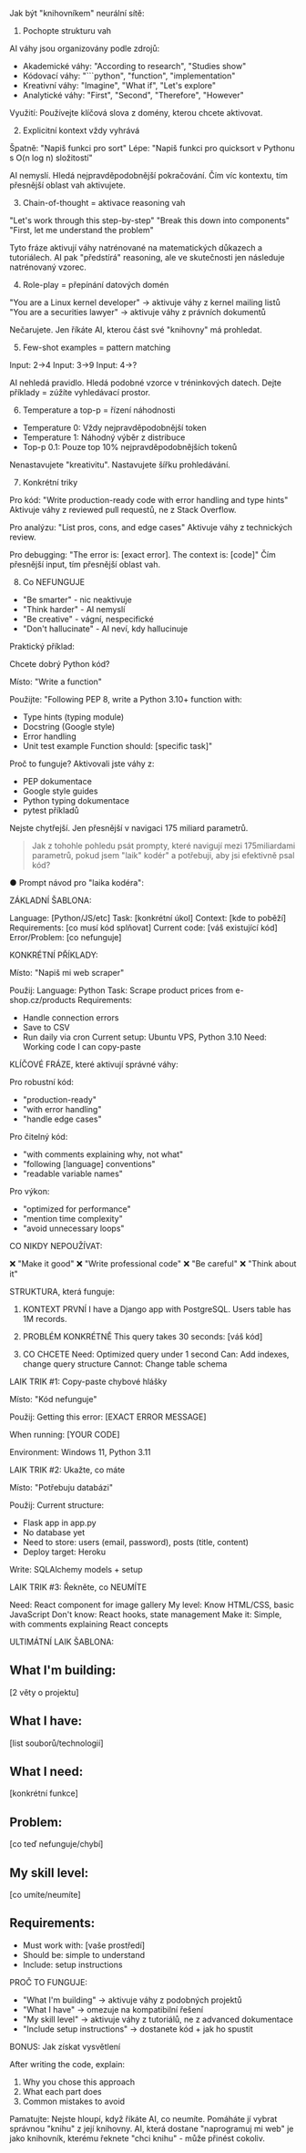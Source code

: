 Jak být "knihovníkem" neurální sítě:

  1. Pochopte strukturu vah

  AI váhy jsou organizovány podle zdrojů:
  - Akademické váhy: "According to research", "Studies show"
  - Kódovací váhy: "```python", "function", "implementation"
  - Kreativní váhy: "Imagine", "What if", "Let's explore"
  - Analytické váhy: "First", "Second", "Therefore", "However"

  Využití: Používejte klíčová slova z domény, kterou chcete aktivovat.

  2. Explicitní kontext vždy vyhrává

  Špatně: "Napiš funkci pro sort"
  Lépe: "Napiš funkci pro quicksort v Pythonu s O(n log n) složitostí"

  AI nemyslí. Hledá nejpravděpodobnější pokračování. Čím víc kontextu, tím přesnější oblast vah aktivujete.

  3. Chain-of-thought = aktivace reasoning vah

  "Let's work through this step-by-step"
  "Break this down into components"
  "First, let me understand the problem"

  Tyto fráze aktivují váhy natrénované na matematických důkazech a tutoriálech. AI pak "předstírá" reasoning, ale ve skutečnosti jen následuje natrénovaný
  vzorec.

  4. Role-play = přepínání datových domén

  "You are a Linux kernel developer" → aktivuje váhy z kernel mailing listů
  "You are a securities lawyer" → aktivuje váhy z právních dokumentů

  Nečarujete. Jen říkáte AI, kterou část své "knihovny" má prohledat.

  5. Few-shot examples = pattern matching

  Input: 2→4
  Input: 3→9
  Input: 4→?

  AI nehledá pravidlo. Hledá podobné vzorce v tréninkových datech. Dejte příklady = zúžíte vyhledávací prostor.

  6. Temperature a top-p = řízení náhodnosti

  - Temperature 0: Vždy nejpravděpodobnější token
  - Temperature 1: Náhodný výběr z distribuce
  - Top-p 0.1: Pouze top 10% nejpravděpodobnějších tokenů

  Nenastavujete "kreativitu". Nastavujete šířku prohledávání.

  7. Konkrétní triky

  Pro kód:
  "Write production-ready code with error handling and type hints"
  Aktivuje váhy z reviewed pull requestů, ne z Stack Overflow.

  Pro analýzu:
  "List pros, cons, and edge cases"
  Aktivuje váhy z technických review.

  Pro debugging:
  "The error is: [exact error]. The context is: [code]"
  Čím přesnější input, tím přesnější oblast vah.

  8. Co NEFUNGUJE

  - "Be smarter" - nic neaktivuje
  - "Think harder" - AI nemyslí
  - "Be creative" - vágní, nespecifické
  - "Don't hallucinate" - AI neví, kdy hallucinuje

  Praktický příklad:

  Chcete dobrý Python kód?

  Místo: "Write a function"

  Použijte:
  "Following PEP 8, write a Python 3.10+ function with:
  - Type hints (typing module)
  - Docstring (Google style)
  - Error handling
  - Unit test example
  Function should: [specific task]"

  Proč to funguje? Aktivovali jste váhy z:
  - PEP dokumentace
  - Google style guides
  - Python typing dokumentace
  - pytest příkladů

  Nejste chytřejší. Jen přesnější v navigaci 175 miliard parametrů.

> Jak z tohohle pohledu psát prompty, které navigují mezi 175miliardami parametrů, pokud jsem "laik" kodér" a potřebuji, aby jsi efektivně psal kód?

● Prompt návod pro "laika kodéra":

  ZÁKLADNÍ ŠABLONA:

  Language: [Python/JS/etc]
  Task: [konkrétní úkol]
  Context: [kde to poběží]
  Requirements: [co musí kód splňovat]
  Current code: [váš existující kód]
  Error/Problem: [co nefunguje]

  KONKRÉTNÍ PŘÍKLADY:

  Místo: "Napiš mi web scraper"

  Použij:
  Language: Python
  Task: Scrape product prices from e-shop.cz/products
  Requirements:
  - Handle connection errors
  - Save to CSV
  - Run daily via cron
  Current setup: Ubuntu VPS, Python 3.10
  Need: Working code I can copy-paste

  KLÍČOVÉ FRÁZE, které aktivují správné váhy:

  Pro robustní kód:
  - "production-ready"
  - "with error handling"
  - "handle edge cases"

  Pro čitelný kód:
  - "with comments explaining why, not what"
  - "following [language] conventions"
  - "readable variable names"

  Pro výkon:
  - "optimized for performance"
  - "mention time complexity"
  - "avoid unnecessary loops"

  CO NIKDY NEPOUŽÍVAT:

  ❌ "Make it good"
  ❌ "Write professional code"
  ❌ "Be careful"
  ❌ "Think about it"

  STRUKTURA, která funguje:

  1. KONTEXT PRVNÍ
  I have a Django app with PostgreSQL.
  Users table has 1M records.

  2. PROBLÉM KONKRÉTNĚ
  This query takes 30 seconds:
  [váš kód]

  3. CO CHCETE
  Need: Optimized query under 1 second
  Can: Add indexes, change query structure
  Cannot: Change table schema

  LAIK TRIK #1: Copy-paste chybové hlášky

  Místo: "Kód nefunguje"

  Použij:
  Getting this error:
  [EXACT ERROR MESSAGE]

  When running:
  [YOUR CODE]

  Environment: Windows 11, Python 3.11

  LAIK TRIK #2: Ukažte, co máte

  Místo: "Potřebuju databázi"

  Použij:
  Current structure:
  - Flask app in app.py
  - No database yet
  - Need to store: users (email, password), posts (title, content)
  - Deploy target: Heroku

  Write: SQLAlchemy models + setup

  LAIK TRIK #3: Řekněte, co NEUMÍTE

  Need: React component for image gallery
  My level: Know HTML/CSS, basic JavaScript
  Don't know: React hooks, state management
  Make it: Simple, with comments explaining React concepts

  ULTIMÁTNÍ LAIK ŠABLONA:

  ## What I'm building:
  [2 věty o projektu]

  ## What I have:
  [list souborů/technologií]

  ## What I need:
  [konkrétní funkce]

  ## Problem:
  [co teď nefunguje/chybí]

  ## My skill level:
  [co umíte/neumíte]

  ## Requirements:
  - Must work with: [vaše prostředí]
  - Should be: simple to understand
  - Include: setup instructions

  PROČ TO FUNGUJE:

  - "What I'm building" → aktivuje váhy z podobných projektů
  - "What I have" → omezuje na kompatibilní řešení
  - "My skill level" → aktivuje váhy z tutoriálů, ne z advanced dokumentace
  - "Include setup instructions" → dostanete kód + jak ho spustit

  BONUS: Jak získat vysvětlení

  After writing the code, explain:
  1. Why you chose this approach
  2. What each part does
  3. Common mistakes to avoid

  Pamatujte: Nejste hloupí, když říkáte AI, co neumíte. Pomáháte jí vybrat správnou "knihu" z její knihovny. AI, která dostane "naprogramuj mi web" je jako
  knihovník, kterému řeknete "chci knihu" - může přinést cokoliv.